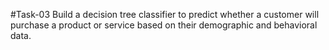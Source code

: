 #Task-03
Build a decision tree classifier to predict whether a customer will purchase a product or service based on their demographic and behavioral data.

